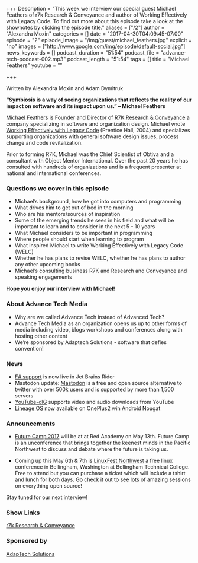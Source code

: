 +++
Description = "This week we interview our special guest Michael Feathers of r7k Research & Conveyance and author of Working Effectively with Legacy Code. To find out more about this episode take a look at the shownotes by clicking the episode title."
aliases = ["/2"]
author = "Alexandra Moxin"
categories = []
date = "2017-04-30T04:09:45-07:00"
episode = "2"
episode_image = "/img/guest/michael_feathers.jpg"
explicit = "no"
images = ["http://www.google.com/img/episode/default-social.jpg"]
news_keywords = []
podcast_duration = "51:54"
podcast_file = "advance-tech-podcast-002.mp3"
podcast_length = "51:54"
tags = []
title = "Michael Feathers"
youtube = ""

+++

Written by Alexandra Moxin and Adam Dymitruk

**“Symbiosis is a way of seeing organizations that reflects the reality of our impact on software and its impact upon us.” – Michael Feathers**

[Michael Feathers](@mfeathers) is Founder and Director of [R7K Research & Conveyance](https://www.r7krecon.com/) a company specializing in software and organization design. Michael wrote [Working Effectively with Legacy Code](https://www.amazon.ca/Working-Effectively-Legacy-Michael-Feathers/dp/0131177052) (Prentice Hall, 2004) and specializes supporting organizations with general software design issues, process change and code revitalization.

Prior to forming R7K, Michael was the Chief Scientist of Obtiva and a consultant with Object Mentor International. Over the past 20 years he has consulted with hundreds of organizations and is a frequent presenter at national and international conferences.

### Questions we cover in this episode

* Michael’s background, how he got into computers and programming
* What drives him to get out of bed in the morning
* Who are his mentors/sources of inspiration
* Some of the emerging trends he sees in his field and what will be important to learn and to consider in the next 5 - 10 years
* What Michael considers to be important in programming
* Where people should start when learning to program
* What inspired Michael to write Working Effectively with Legacy Code (WELC)
* Whether he has plans to revise WELC, whether he has plans to author any other upcoming books
* Michael’s consulting business R7K and Research and Conveyance and speaking engagements

**Hope you enjoy our interview with Michael!**

### About Advance Tech Media

 * Why are we called Advance Tech instead of Advanced Tech?
 * Advance Tech Media as an organization opens us up to other forms of media including video, blogs workshops and conferences along with hosting other content
 * We’re sponsored by Adaptech Solutions - software that defies convention!

### News

* [F# support](https://blog.jetbrains.com/dotnet/2017/04/27/rider-eap-21-f-support-bundled-tfs-plugin/) is now live in Jet Brains Rider
* Mastodon update: [Mastodon](https://instances.mastodon.xyz/list) is a free and open source alternative to twitter with over 500k users and is supported by more than 1,500 servers
* [YouTube-dlG](http://www.webupd8.org/2014/03/multi-platform-youtube-dl-gui-youtube.html) supports video and audio downloads from YouTube
* [Lineage OS](http://www.android.gs/install-lineage-os-on-oneplus-2-and-update-to-android-7-1-1-nougat-firmware/) now available on OnePlus2 wih Android Nougat

### Announcements

* [Future Camp 2017](https://www.eventbrite.com/e/future-camp-2017-tickets-33567645732) will be at  at Red Academy on May 13th. Future Camp is an unconference that brings together the keenest minds in the Pacific Northwest to discuss and debate where the future is taking us.

* Coming up this May 6th & 7th is [LinuxFest Northwest](https://www.linuxfestnorthwest.org/2017) a free linux conference in Bellingham, Washington at Bellingham Technical College. Free to attend but you can purchase a ticket which will include a tshirt and lunch for both days. Go check it out to see lots of amazing sessions on everything open source!

Stay tuned for our next interview!

### Show Links

[r7k Research & Conveyance](https://www.r7krecon.com/)


### Sponsored by

[AdapTech Solutions](https://adaptechsolutions.net/)

